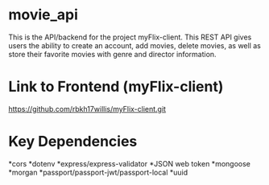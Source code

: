 # movie_api
This is the API/backend for the project myFlix-client. This REST API gives users the ability to create an account, add movies, delete movies, as well as store their favorite movies with genre and director information. 
# Link to Frontend (myFlix-client)
https://github.com/rbkh17willis/myFlix-client.git
# Key Dependencies 
*cors
*dotenv
*express/express-validator
*JSON web token
*mongoose
*morgan
*passport/passport-jwt/passport-local
*uuid
